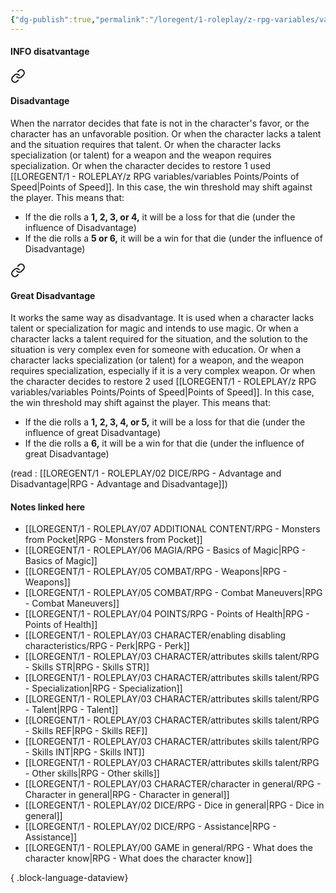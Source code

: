 ```yaml
---
{"dg-publish":true,"permalink":"/loregent/1-roleplay/z-rpg-variables/variables-mechanics/disadvantage/"}
---
```


#### INFO disatvantage


<div class="transclusion internal-embed is-loaded"><a class="markdown-embed-link" href="/loregent/1-roleplay/02-dice/rpg-advantage-and-disadvantage/#disadvantage" aria-label="Open link"><svg xmlns="http://www.w3.org/2000/svg" width="24" height="24" viewBox="0 0 24 24" fill="none" stroke="currentColor" stroke-width="2" stroke-linecap="round" stroke-linejoin="round" class="svg-icon lucide-link"><path d="M10 13a5 5 0 0 0 7.54.54l3-3a5 5 0 0 0-7.07-7.07l-1.72 1.71"></path><path d="M14 11a5 5 0 0 0-7.54-.54l-3 3a5 5 0 0 0 7.07 7.07l1.71-1.71"></path></svg></a><div class="markdown-embed">



#### Disadvantage

When the narrator decides that fate is not in the character's favor, or the character has an unfavorable position. Or when the character lacks a talent and the situation requires that talent. Or when the character lacks specialization (or talent) for a weapon and the weapon requires specialization. Or when the character decides to restore 1 used [[LOREGENT/1 - ROLEPLAY/z RPG variables/variables Points/Points of Speed\|Points of Speed]]. In this case, the win threshold may shift against the player. This means that:

- If the die rolls a **1, 2, 3, or 4,** it will be a loss for that die (under the influence of Disadvantage)  
- If the die rolls a **5 or 6,** it will be a win for that die (under the influence of Disadvantage)


</div></div>



<div class="transclusion internal-embed is-loaded"><a class="markdown-embed-link" href="/loregent/1-roleplay/02-dice/rpg-advantage-and-disadvantage/#great-disadvantage" aria-label="Open link"><svg xmlns="http://www.w3.org/2000/svg" width="24" height="24" viewBox="0 0 24 24" fill="none" stroke="currentColor" stroke-width="2" stroke-linecap="round" stroke-linejoin="round" class="svg-icon lucide-link"><path d="M10 13a5 5 0 0 0 7.54.54l3-3a5 5 0 0 0-7.07-7.07l-1.72 1.71"></path><path d="M14 11a5 5 0 0 0-7.54-.54l-3 3a5 5 0 0 0 7.07 7.07l1.71-1.71"></path></svg></a><div class="markdown-embed">



#### Great Disadvantage

It works the same way as disadvantage. It is used when a character lacks talent or specialization for magic and intends to use magic. Or when a character lacks a talent required for the situation, and the solution to the situation is very complex even for someone with education. Or when a character lacks specialization (or talent) for a weapon, and the weapon requires specialization, especially if it is a very complex weapon. Or when the character decides to restore 2 used [[LOREGENT/1 - ROLEPLAY/z RPG variables/variables Points/Points of Speed\|Points of Speed]]. In this case, the win threshold may shift against the player. This means that:

- If the die rolls a **1, 2, 3, 4, or 5,** it will be a loss for that die (under the influence of great Disadvantage)    
- If the die rolls a **6,** it will be a win for that die (under the influence of great Disadvantage)


</div></div>


(read : [[LOREGENT/1 - ROLEPLAY/02 DICE/RPG - Advantage and Disadvantage\|RPG - Advantage and Disadvantage]])
#### Notes linked here

- [[LOREGENT/1 - ROLEPLAY/07 ADDITIONAL CONTENT/RPG - Monsters from Pocket\|RPG - Monsters from Pocket]]
- [[LOREGENT/1 - ROLEPLAY/06 MAGIA/RPG - Basics of Magic\|RPG - Basics of Magic]]
- [[LOREGENT/1 - ROLEPLAY/05 COMBAT/RPG - Weapons\|RPG - Weapons]]
- [[LOREGENT/1 - ROLEPLAY/05 COMBAT/RPG - Combat Maneuvers\|RPG - Combat Maneuvers]]
- [[LOREGENT/1 - ROLEPLAY/04 POINTS/RPG - Points of Health\|RPG - Points of Health]]
- [[LOREGENT/1 - ROLEPLAY/03 CHARACTER/enabling disabling characteristics/RPG - Perk\|RPG - Perk]]
- [[LOREGENT/1 - ROLEPLAY/03 CHARACTER/attributes skills talent/RPG - Skills STR\|RPG - Skills STR]]
- [[LOREGENT/1 - ROLEPLAY/03 CHARACTER/attributes skills talent/RPG - Specialization\|RPG - Specialization]]
- [[LOREGENT/1 - ROLEPLAY/03 CHARACTER/attributes skills talent/RPG - Talent\|RPG - Talent]]
- [[LOREGENT/1 - ROLEPLAY/03 CHARACTER/attributes skills talent/RPG - Skills REF\|RPG - Skills REF]]
- [[LOREGENT/1 - ROLEPLAY/03 CHARACTER/attributes skills talent/RPG - Skills INT\|RPG - Skills INT]]
- [[LOREGENT/1 - ROLEPLAY/03 CHARACTER/attributes skills talent/RPG - Other skills\|RPG - Other skills]]
- [[LOREGENT/1 - ROLEPLAY/03 CHARACTER/character in general/RPG - Character in general\|RPG - Character in general]]
- [[LOREGENT/1 - ROLEPLAY/02 DICE/RPG - Dice in general\|RPG - Dice in general]]
- [[LOREGENT/1 - ROLEPLAY/02 DICE/RPG - Assistance\|RPG - Assistance]]
- [[LOREGENT/1 - ROLEPLAY/00 GAME in general/RPG - What does the character know\|RPG - What does the character know]]

{ .block-language-dataview}
